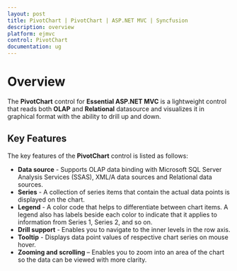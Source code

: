 ```yaml
---
layout: post
title: PivotChart | PivotChart | ASP.NET MVC | Syncfusion
description: overview
platform: ejmvc
control: PivotChart
documentation: ug
---
```


# Overview

The **PivotChart** control for **Essential ASP.NET MVC** is a lightweight control that reads both **OLAP** and **Relational** datasource and visualizes it in graphical format with the ability to drill up and down.

## Key Features

The key features of the **PivotChart** control is listed as follows:

* **Data source** - Supports OLAP data binding with Microsoft SQL Server Analysis Services (SSAS), XML/A data sources and Relational data sources.
* **Series** - A collection of series items that contain the actual data points is displayed on the chart.
* **Legend** - A color code that helps to differentiate between chart items. A legend also has labels beside each color to indicate that it applies to information from Series 1, Series 2, and so on.
* **Drill support** - Enables you to navigate to the inner levels in the row axis. 
* **Tooltip** - Displays data point values of respective chart series on mouse hover.
* **Zooming and scrolling** – Enables you to zoom into an area of the chart so the data can be viewed with more clarity.